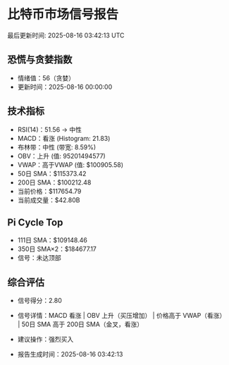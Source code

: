 # 比特币市场信号报告

最后更新时间: 2025-08-16 03:42:13 UTC

## 恐慌与贪婪指数
- 情绪值：56（贪婪）
- 更新时间：2025-08-16 00:00:00

## 技术指标
- RSI(14)：51.56 → 中性
- MACD：看涨 (Histogram: 21.83)
- 布林带：中性 (带宽: 8.59%)
- OBV：上升 (值: 95201494577)
- VWAP：高于VWAP (值: $100905.58)
- 50日 SMA：$115373.42
- 200日 SMA：$100212.48
- 当前价格：$117654.79
- 当前成交量：$42.80B

## Pi Cycle Top
- 111日 SMA：$109148.46
- 350日 SMA×2：$184677.17
- 信号：未达顶部

## 综合评估
- 信号得分：2.80
- 信号详情：MACD 看涨 | OBV 上升（买压增加） | 价格高于 VWAP（看涨） | 50日 SMA 高于 200日 SMA（金叉，看涨）
- 建议操作：强烈买入

- 报告生成时间：2025-08-16 03:42:13